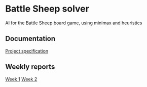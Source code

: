 # Battle Sheep solver
AI for the Battle Sheep board game, using minimax and heuristics

## Documentation
[Project specification](documentation/specification.md)

## Weekly reports
[Week 1](documentation/week1.md)
[Week 2](documentation/week2.md)
